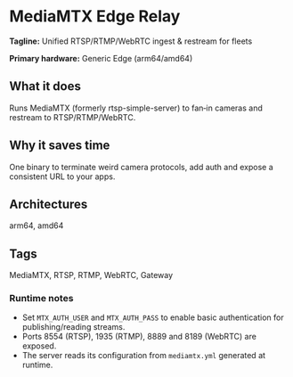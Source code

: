 # MediaMTX Edge Relay

**Tagline:** Unified RTSP/RTMP/WebRTC ingest & restream for fleets

**Primary hardware:** Generic Edge (arm64/amd64)

## What it does
Runs MediaMTX (formerly rtsp-simple-server) to fan‑in cameras and restream to RTSP/RTMP/WebRTC.

## Why it saves time
One binary to terminate weird camera protocols, add auth and expose a consistent URL to your apps.

## Architectures
arm64, amd64

## Tags
MediaMTX, RTSP, RTMP, WebRTC, Gateway

### Runtime notes

- Set `MTX_AUTH_USER` and `MTX_AUTH_PASS` to enable basic authentication for publishing/reading streams.
- Ports 8554 (RTSP), 1935 (RTMP), 8889 and 8189 (WebRTC) are exposed.
- The server reads its configuration from `mediamtx.yml` generated at runtime.